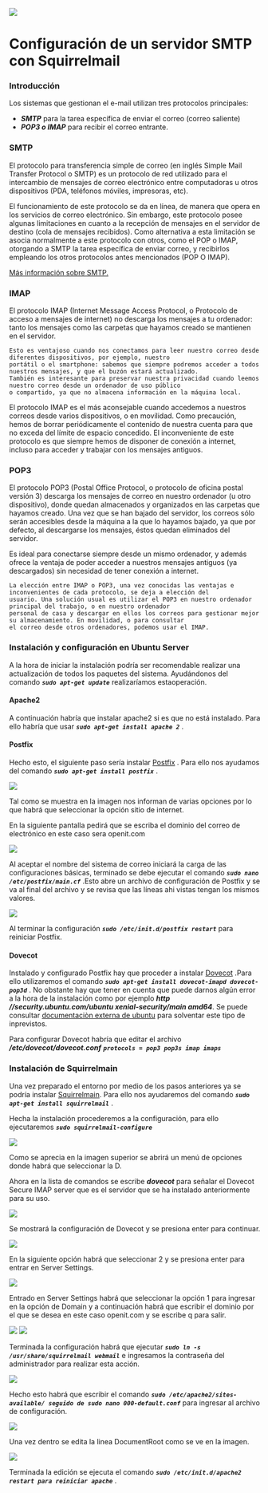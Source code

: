 ![](imagenes/logo.png)

# Configuración de un servidor SMTP con Squirrelmail

### Introducción
Los sistemas que gestionan el e-mail utilizan tres protocolos principales:

* ***SMTP*** para la tarea específica de enviar el correo (correo saliente)
* ***POP3 o IMAP*** para recibir el correo entrante.



### SMTP

El protocolo para transferencia simple de correo (en inglés Simple Mail Transfer Protocol o SMTP) es un protocolo de red
utilizado para el intercambio de mensajes de correo electrónico entre computadoras u otros dispositivos (PDA, teléfonos 
móviles, impresoras, etc). 

El funcionamiento de este protocolo se da en línea, de manera que opera en los servicios de correo electrónico. 
Sin embargo, este protocolo posee algunas limitaciones en cuanto a la recepción de mensajes en el servidor de destino 
(cola de mensajes recibidos). Como alternativa a esta limitación se asocia normalmente a este protocolo con otros, como 
el POP o IMAP, otorgando a SMTP la tarea específica de enviar correo, y recibirlos empleando los otros protocolos antes 
mencionados (POP O IMAP). 

[Más información sobre SMTP.](https://es.wikipedia.org/wiki/Protocolo_para_transferencia_simple_de_correo)
 
### IMAP

El protocolo IMAP (Internet Message Access Protocol, o Protocolo de acceso a mensajes de internet) no descarga los 
mensajes a tu ordenador: tanto los mensajes como las carpetas que hayamos creado se mantienen en el servidor.
    
    Esto es ventajoso cuando nos conectamos para leer nuestro correo desde diferentes dispositivos, por ejemplo, nuestro
    portátil o el smartphone: sabemos que siempre podremos acceder a todos nuestros mensajes, y que el buzón estará actualizado.
    También es interesante para preservar nuestra privacidad cuando leemos nuestro correo desde un ordenador de uso público 
    o compartido, ya que no almacena información en la máquina local.

El protocolo IMAP es el más aconsejable cuando accedemos a nuestros correos desde varios dispositivos, o en movilidad.
Como precaución, hemos de borrar periódicamente el contenido de nuestra cuenta para que no exceda del límite de espacio 
concedido. El inconveniente de este protocolo es que siempre hemos de disponer de conexión a internet, incluso para 
acceder y trabajar con los mensajes antiguos.

### POP3

El protocolo POP3 (Postal Office Protocol, o protocolo de oficina postal versión 3) descarga los mensajes de correo en 
nuestro ordenador (u otro dispositivo), donde quedan almacenados y organizados en las carpetas que hayamos creado. 
Una vez que se han bajado del servidor, los correos sólo serán accesibles desde la máquina a la que lo hayamos bajado, 
ya que por defecto, al descargarse los mensajes, éstos quedan eliminados del servidor.

Es ideal para conectarse siempre desde un mismo ordenador, y además ofrece la ventaja de poder acceder a nuestros mensajes 
antiguos (ya descargados) sin necesidad de tener conexión a internet.

    La elección entre IMAP o POP3, una vez conocidas las ventajas e inconvenientes de cada protocolo, se deja a elección del 
    usuario. Una solución usual es utilizar el POP3 en nuestro ordenador principal del trabajo, o en nuestro ordenador 
    personal de casa y descargar en ellos los correos para gestionar mejor su almacenamiento. En movilidad, o para consultar 
    el correo desde otros ordenadores, podemos usar el IMAP.

### Instalación y configuración en Ubuntu Server

A la hora de iniciar la instalación podría ser recomendable realizar una actualización de todos los paquetes del sistema.
Ayudándonos del comando ***`sudo apt-get update`*** realizaríamos estaoperación.

#### Apache2
A continuación habría que instalar apache2 si es que no está instalado. Para ello habría que usar ***`sudo apt-get install apache 2`*** .

#### Postfix

Hecho esto, el siguiente paso sería instalar [Postfix](https://es.wikipedia.org/wiki/Postfix) .
Para ello nos ayudamos del comando ***`sudo apt-get install postfix`*** .

![](imagenes/postfix.PNG)

Tal como se muestra en la imagen nos informan de varias opciones por lo que habrá que seleccionar la opción sitio de internet.

En la siguiente pantalla pedirá que se escriba el dominio del correo de electrónico en este caso sera openit.com

![](imagenes/postfix2.PNG)

Al aceptar el nombre del sistema de correo iniciará la carga de las configuraciones básicas, terminado se debe ejecutar
el comando ***`sudo nano /etc/postfix/main.cf`*** .Esto abre un archivo de configuración de Postfix y se va al final 
del archivo y se revisa que las líneas ahi vistas tengan los mismos valores.

![](imagenes/postfix3.PNG)

Al terminar la configuración ***`sudo /etc/init.d/postfix restart`*** para reiniciar Postfix.

#### Dovecot

Instalado y configurado Postfix hay que proceder a instalar [Dovecot](https://www.dovecot.org/) .Para ello utilizaremos 
el comando ***`sudo apt-get install dovecot-imapd dovecot-pop3d`*** . No obstante hay que tener en cuenta que puede darnos algún error a la hora
de la instalación como por ejemplo ***http //security.ubuntu.com/ubuntu xenial-security/main amd64***. Se puede consultar
[documentaciòn externa de ubuntu](https://ubuntuforums.org/showthread.php?t=2377056) para solventar este tipo de inprevistos.

Para configurar Dovecot habría que editar el archivo ***/etc/dovecot/dovecot.conf*** ***`protocols = pop3 pop3s imap imaps`***


### Instalación de Squirrelmain

Una vez preparado el entorno por medio de los pasos anteriores ya se podría instalar [Squirrelmain](http://squirrelmail.org/).
Para ello nos ayudaremos del comando ***`sudo apt-get install squirrelmail`*** .

Hecha la instalación procederemos a la configuración, para ello ejecutaremos ***`sudo squirrelmail-configure`***

![](imagenes/squirrelmailConfigure.PNG)

Como se aprecia en la imagen superior se abrirá un menú de opciones donde habrá que seleccionar la D.

Ahora en la lista de comandos se escribe ***dovecot*** para señalar el Dovecot Secure IMAP server que es el servidor que
se ha instalado anteriormente para su uso.

![](imagenes/seleccionDovecot.PNG)

Se mostrará la configuración de Dovecot y se presiona enter para continuar.

![](imagenes/enterDovecot.PNG)

En la siguiente opción habrá que seleccionar 2 y se presiona enter para entrar en Server Settings.

![](imagenes/2.PNG)

Entrado en Server Settings habrá que seleccionar la opción 1 para ingresar en la opción de Domain y a continuación habrá
que escribir el dominio por el que se desea en este caso openit.com y se escribe q para salir.

![](imagenes/serverSettings.PNG)
![](imagenes/edit1.PNG)

Terminada la configuración habrá que ejecutar ***`sudo ln -s /usr/share/squirrelmail webmail`*** e ingresamos la contraseña del 
administrador para realizar esta acción.

![](imagenes/share.PNG)

Hecho esto habrá que escribir el comando ***`sudo /etc/apache2/sites-available/ seguido de sudo nano 000-default.conf`*** 
para ingresar al archivo de configuración.

![](imagenes/archivoConfig.PNG)

Una vez dentro se edita la linea DocumentRoot como se ve en la imagen.

![](imagenes/documentRoot.PNG)

Terminada la edición se ejecuta el comando ***`sudo /etc/init.d/apache2 restart para reiniciar apache`*** .


